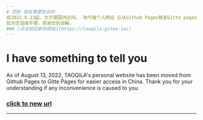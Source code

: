 ```yaml
---
# 您好 我有事要告诉你
自2022.8.13起，为方便国内访问， 淘气喵个人网站 已从Github Pages移至Gitte pages。  
如为您造成不便，感谢您的谅解。
### [点击前往新的网址](https://taoqila.gitee.io/)
---
```

# I have something to tell you
As of August 13, 2022, TAOQILA's personal website has been moved from Github Pages to Gitte Pages for easier access in China.
Thank you for your understanding if any inconvenience is caused to you.
### [click to new url](https://taoqila.gitee.io/)
---
